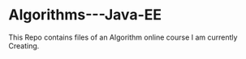 # Algorithms---Java-EE
This Repo contains files of an Algorithm online course I am currently Creating.
